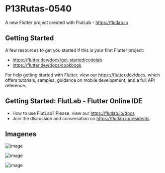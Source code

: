 # P13Rutas-0540

A new Flutter project created with FlutLab - https://flutlab.io

## Getting Started

A few resources to get you started if this is your first Flutter project:

- https://flutter.dev/docs/get-started/codelab
- https://flutter.dev/docs/cookbook

For help getting started with Flutter, view our
https://flutter.dev/docs, which offers tutorials,
samples, guidance on mobile development, and a full API reference.

## Getting Started: FlutLab - Flutter Online IDE

- How to use FlutLab? Please, view our https://flutlab.io/docs
- Join the discussion and conversation on https://flutlab.io/residents

## Imagenes

![image](https://github.com/andreantoniorodriguezgarcia/P14-Rutas-Disenos-6J/assets/143548115/c54247ad-c9af-4e47-8845-e05a547a1dc7)

![image](https://github.com/andreantoniorodriguezgarcia/P14-Rutas-Disenos-6J/assets/143548115/22dc94d5-a737-4dad-9796-efdd8738afce)

![image](https://github.com/andreantoniorodriguezgarcia/P14-Rutas-Disenos-6J/assets/143548115/e11e412a-bea9-4e29-8693-caef9dc8e397)


